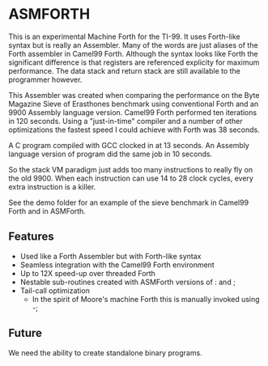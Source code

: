 # ASMFORTH
 
 This is an experimental Machine Forth for the TI-99. It uses Forth-like syntax but is really an Assembler. Many of the words are just aliases of the Forth assembler in Camel99 Forth. Although the syntax looks like Forth the significant difference is that registers are referenced explicity for maximum performance.  The data stack and return stack are still available to the programmer however.


This Assembler was created when comparing the performance on the Byte Magazine
Sieve of Erasthones benchmark using conventional Forth and an 9900 Assembly language version.  Camel99 Forth performed ten iterations in 120 seconds.
Using a "just-in-time" compiler and a number of other optimizations the fastest speed I could achieve with Forth was 38 seconds. 

A C program compiled with GCC clocked in at 13 seconds. 
An Assembly language version of program did the same job in 10 seconds. 

So the stack VM paradigm just adds too many instructions to really fly on the old 9900.  When each instruction can use 14 to 28 clock cycles, every extra instruction is a killer. 

See the demo folder for an example of the sieve benchmark in Camel99 Forth and in ASMForth. 

## Features
- Used like a Forth Assembler but with Forth-like syntax
- Seamless integration with the Camel99 Forth environment 
- Up to 12X speed-up over threaded Forth
- Nestable sub-routines created with ASMForth versions of : and ; 
- Tail-call optimization 
   - In the spirit of Moore's machine Forth this is manually invoked using -;

## Future
We need the ability to create standalone binary programs. 